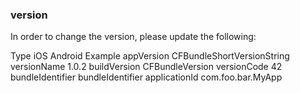 ### version

In order to change the version, please update the following:

Type iOS Android Example
appVersion CFBundleShortVersionString versionName 1.0.2
buildVersion CFBundleVersion versionCode 42
bundleIdentifier bundleIdentifier applicationId com.foo.bar.MyApp
